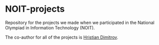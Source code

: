 # NOIT-projects

Repository for the projects we made when we participated in the National Olympiad in Information Technology (NOIT). 

The co-author for all of the projects is [Hristian Dimitrov](https://www.facebook.com/profile.php?id=100021882635447).

